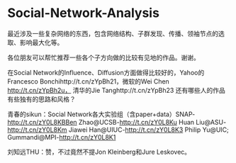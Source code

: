 # Social-Network-Analysis

最近涉及一些复杂网络的东西，包含网络结构、子群发现、传播、领袖节点的选取、影响最大化等。

各位朋友可以帮忙推荐一些各个子方向做的比较有见地的作品。谢谢。

 

在Social Network的Influence、Diffusion方面做得比较好的，Yahoo的Francesco Bonchihttp://t.cn/zYpBh21，微软的Wei Chen http://t.cn/zYpBh2u， 清华的Jie Tanghttp://t.cn/zYpBh23 还有哪些人的作品有些独有的思路和风格？

青春的sikun：Social Network各大实验组（含paper+data）SNAP-http://t.cn/zY0L8KBBen Zhao@UCSB-http://t.cn/zY0L8Ku Huan Liu@ASU-http://t.cn/zY0L8Km Jiawei Han@UIUC-http://t.cn/zY0L8K3 Philip Yu@UIC; Gummandi@MPI-http://t.cn/zY0L8K1

刘知远THU：赞，不过竟然不提Jon Kleinberg和Jure Leskovec。
